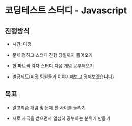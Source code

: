 # 코딩테스트 스터디 - Javascript
## 진행방식

-   시간: 미정

-   문제 정하고 스터디 진행 당일까지 풀어오기

-   한 파트씩 각자 스터디 다음 개념 공부해오기

-   벌금제도(미정 팀원들과 이야기해보고 정해보겠습니다)

## 목표

-   알고리즘 개념 및 문제 한 사이클 돌리기

-   서로 자극을 받으면서 열심히 공부하는 분위기 만들기
